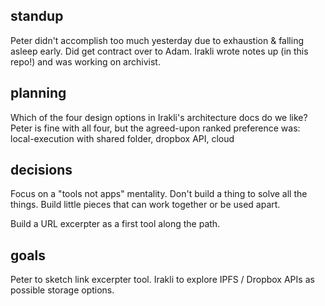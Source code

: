## standup

Peter didn't accomplish too much yesterday due to exhaustion & falling asleep early. Did get contract over to Adam.
Irakli wrote notes up (in this repo!) and was working on archivist.

## planning

Which of the four design options in Irakli's architecture docs do we like? Peter is fine with all four, but the agreed-upon ranked preference was: local-execution with shared folder, dropbox API, cloud 

## decisions

Focus on a "tools not apps" mentality. Don't build a thing to solve all the things. Build little pieces that can work together or be used apart.

Build a URL excerpter as a first tool along the path.


## goals

Peter to sketch link excerpter tool.
Irakli to explore IPFS / Dropbox APIs as possible storage options.

